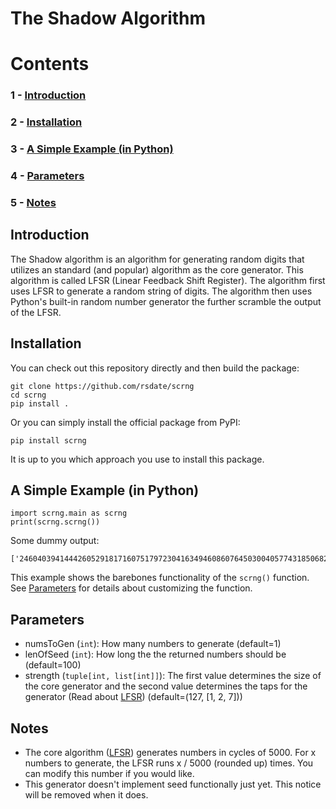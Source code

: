 # The Shadow Algorithm

# Contents
### 1 - [Introduction](#introduction)
### 2 - [Installation](#installation)
### 3 - [A Simple Example (in Python)](#a-simple-example-in-python)
### 4 - [Parameters](#parameters)
### 5 - [Notes](#notes)

## Introduction

The Shadow algorithm is an algorithm for generating random digits that utilizes an standard (and popular) algorithm as the core generator. This algorithm is called LFSR (Linear Feedback Shift Register). The algorithm first uses LFSR to generate a random string of digits. The algorithm then uses Python's built-in random number generator the further scramble the output of the LFSR.

## Installation
You can check out this repository directly and then build the
package:
```
git clone https://github.com/rsdate/scrng
cd scrng
pip install .
```
Or you can simply install the official package from PyPI:
```
pip install scrng
```
It is up to you which approach you use to install this package.

## A Simple Example (in Python)

```
import scrng.main as scrng
print(scrng.scrng())
```
Some dummy output:
```
['2460403941444260529181716075179723041634946086076450300405774318506821593208121188927143953150202887']
```
This example shows the barebones functionality of the ```scrng()``` function. See [Parameters](#parameters) for details about customizing the function.
## Parameters
* numsToGen (```int```): How many numbers to generate (default=1)
* lenOfSeed (```int```): How long the the returned numbers should be (default=100)
* strength (```tuple[int, list[int]]```): The first value determines the size of the core generator and the second value determines the taps for the generator (Read about [LFSR](https://en.wikipedia.org/wiki/Linear-feedback_shift_register)) (default=(127, [1, 2, 7]))

## Notes
* The core algorithm ([LFSR](https://en.wikipedia.org/wiki/Linear-feedback_shift_register)) generates numbers
in cycles of 5000. For x numbers to generate, the LFSR runs x / 5000 (rounded up) times. You can modify this
number if you would like.
* This generator doesn't implement seed functionally just yet. This notice will be removed when it does.
